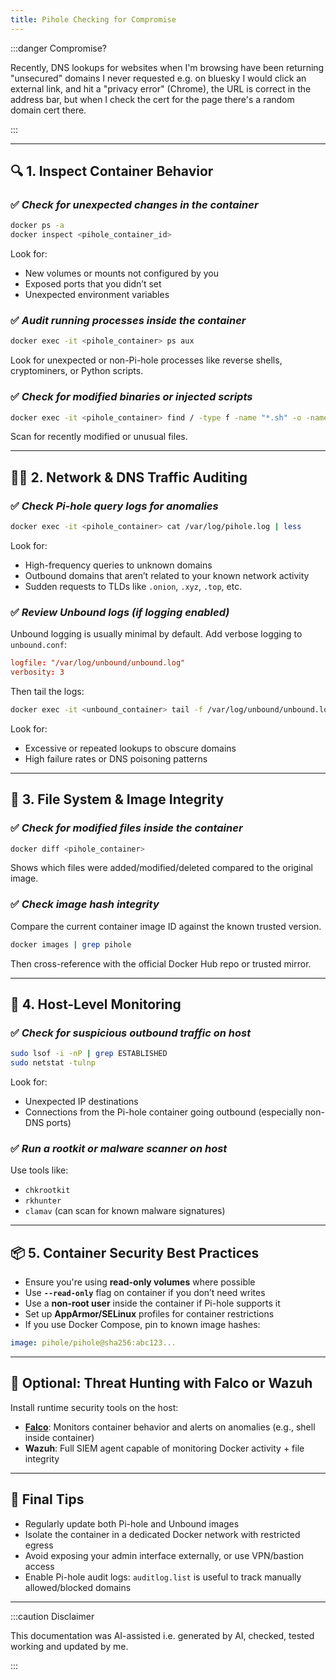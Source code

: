 ```yaml
---
title: Pihole Checking for Compromise
---
```


:::danger Compromise?

Recently, DNS lookups for websites when I'm browsing have been returning "unsecured" domains I never requested e.g. on bluesky I would click an external link, and hit a "privacy error" (Chrome), the URL is correct in the address bar, but when I check the cert for the page there's a random domain cert there.

:::

---

## 🔍 1. **Inspect Container Behavior**

### ✅ *Check for unexpected changes in the container*

```bash
docker ps -a
docker inspect <pihole_container_id>
```

Look for:

* New volumes or mounts not configured by you
* Exposed ports that you didn’t set
* Unexpected environment variables

### ✅ *Audit running processes inside the container*

```bash
docker exec -it <pihole_container> ps aux
```

Look for unexpected or non-Pi-hole processes like reverse shells, cryptominers, or Python scripts.

### ✅ *Check for modified binaries or injected scripts*

```bash
docker exec -it <pihole_container> find / -type f -name "*.sh" -o -name "*.py" -exec ls -l {} \;
```

Scan for recently modified or unusual files.

---

## 🕵️‍♂️ 2. **Network & DNS Traffic Auditing**

### ✅ *Check Pi-hole query logs for anomalies*

```bash
docker exec -it <pihole_container> cat /var/log/pihole.log | less
```

Look for:

* High-frequency queries to unknown domains
* Outbound domains that aren’t related to your known network activity
* Sudden requests to TLDs like `.onion`, `.xyz`, `.top`, etc.

### ✅ *Review Unbound logs (if logging enabled)*

Unbound logging is usually minimal by default. Add verbose logging to `unbound.conf`:

```conf
logfile: "/var/log/unbound/unbound.log"
verbosity: 3
```

Then tail the logs:

```bash
docker exec -it <unbound_container> tail -f /var/log/unbound/unbound.log
```

Look for:

* Excessive or repeated lookups to obscure domains
* High failure rates or DNS poisoning patterns

---

## 🔐 3. **File System & Image Integrity**

### ✅ *Check for modified files inside the container*

```bash
docker diff <pihole_container>
```

Shows which files were added/modified/deleted compared to the original image.

### ✅ *Check image hash integrity*

Compare the current container image ID against the known trusted version.

```bash
docker images | grep pihole
```

Then cross-reference with the official Docker Hub repo or trusted mirror.

---

## 🧱 4. **Host-Level Monitoring**

### ✅ *Check for suspicious outbound traffic on host*

```bash
sudo lsof -i -nP | grep ESTABLISHED
sudo netstat -tulnp
```

Look for:

* Unexpected IP destinations
* Connections from the Pi-hole container going outbound (especially non-DNS ports)

### ✅ *Run a rootkit or malware scanner on host*

Use tools like:

* `chkrootkit`
* `rkhunter`
* `clamav` (can scan for known malware signatures)

---

## 📦 5. **Container Security Best Practices**

* Ensure you're using **read-only volumes** where possible
* Use **`--read-only`** flag on container if you don’t need writes
* Use a **non-root user** inside the container if Pi-hole supports it
* Set up **AppArmor/SELinux** profiles for container restrictions
* If you use Docker Compose, pin to known image hashes:

```yaml
image: pihole/pihole@sha256:abc123...
```

---

## 🧪 Optional: Threat Hunting with Falco or Wazuh

Install runtime security tools on the host:

* **[Falco](https://falco.org/)**: Monitors container behavior and alerts on anomalies (e.g., shell inside container)
* **Wazuh**: Full SIEM agent capable of monitoring Docker activity + file integrity

---

## 📌 Final Tips

* Regularly update both Pi-hole and Unbound images
* Isolate the container in a dedicated Docker network with restricted egress
* Avoid exposing your admin interface externally, or use VPN/bastion access
* Enable Pi-hole audit logs: `auditlog.list` is useful to track manually allowed/blocked domains

---

:::caution Disclaimer

This documentation was AI-assisted i.e. generated by AI, checked, tested working and updated by me.

:::